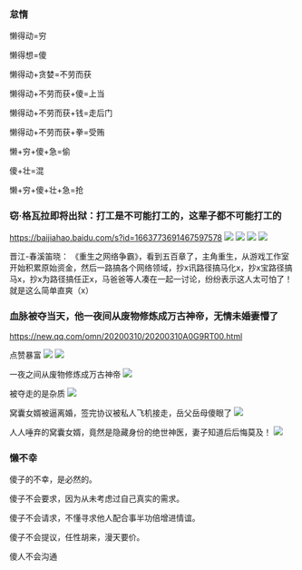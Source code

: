 ### 怠惰
懒得动=穷

懒得想=傻

懒得动+贪婪=不劳而获

懒得动+不劳而获+傻=上当

懒得动+不劳而获+钱=走后门

懒得动+不劳而获+拳=受贿

懒+穷+傻+急=偷

傻+壮=混

懒+穷+傻+壮+急=抢

### 窃·格瓦拉即将出狱：打工是不可能打工的，这辈子都不可能打工的
https://baijiahao.baidu.com/s?id=1663773691467597578
![](https://pics6.baidu.com/feed/b151f8198618367a4b5233ecadfe0bd2b21ce5b8.jpeg?token=9e79dab94681b25b5076ba711fb85331)
![](https://pics4.baidu.com/feed/962bd40735fae6cd36520d8b8c3e8f2240a70f8d.jpeg?token=448126af675b0b3b8e97c4c9378ca242)
![](https://pics5.baidu.com/feed/3801213fb80e7bec57ff4ce1ada3393e9b506b18.jpeg?token=b64e9ddd3632dbd34cfa15555632ad37)
![](https://pics4.baidu.com/feed/a9d3fd1f4134970aa7eb3ea0164751cea6865d3c.jpeg?token=b53e06acc9588c41a19cdcc532ecf683)

晋江-春溪笛晓：
《重生之网络争霸》，看到五百章了，主角重生，从游戏工作室开始积累原始资金，然后一路搞各个网络领域，抄x讯路径搞马化x，抄x宝路径搞马x，抄x为路径搞任正x，马爸爸等人凑在一起一讨论，纷纷表示这人太可怕了！就是这么简单直爽（x）

### 血脉被夺当天，他一夜间从废物修炼成万古神帝，无情未婚妻懵了
https://new.qq.com/omn/20200310/20200310A0G9RT00.html

点赞暴富
![](https://wx1.sinaimg.cn/large/d8b41602ly1gdoe0b8zd0j20n00gkabr.jpg)
![](https://wx2.sinaimg.cn/large/d8b41602gy1gdm2ec0qsej20dk08jab0.jpg)

一夜之间从废物修炼成万古神帝
![](http://s3.pfp.sina.net/ea/ad/10/9/8a1f8f20de5f83264e2658bcbd74176a.gif)

被夺走的是杂质
![](http://s3.pfp.sina.net/ea/ad/3/1/fab01d41c81813722d88480f087208e9.gif)

窝囊女婿被逼离婚，签完协议被私人飞机接走，岳父岳母傻眼了
![](https://s3.pfp.sina.net/ea/ad/2/14/d9662270013f1ee3957e0bf681fcea7a.gif)

人人唾弃的窝囊女婿，竟然是隐藏身份的绝世神医，妻子知道后后悔莫及！
![](http://s3.pfp.sina.net/ea/ad/15/13/36ec838baa43451e6454f54354a722e4.gif)

### 懒不幸
傻子的不幸，是必然的。

傻子不会要求，因为从未考虑过自己真实的需求。

傻子不会请求，不懂寻求他人配合事半功倍增进情谊。

傻子不会提议，任性胡来，漫天要价。

傻人不会沟通
